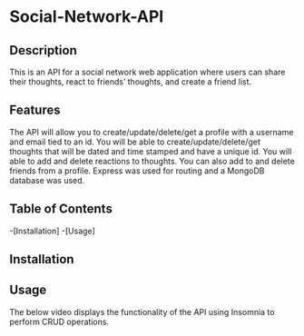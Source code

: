 
# Social-Network-API

## Description

This is an API for a social network web application where users can share their thoughts, react to friends’ thoughts, and create a friend list. 

## Features

The API will allow you to create/update/delete/get a profile with a username and email tied to an id. You will be able to create/update/delete/get thoughts that will be dated and time stamped and have a unique id. You will able to add and delete reactions to thoughts. You can also add to and delete friends from a profile. Express was used for routing and a MongoDB database was used.

## Table of Contents
-[Installation]
-[Usage]

## Installation

## Usage
The below video displays the functionality of the API using Insomnia to perform CRUD operations. 

